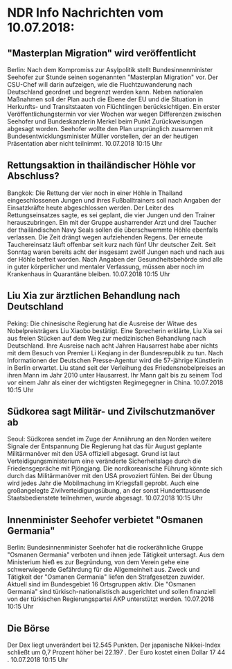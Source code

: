 # NDR Info Nachrichten vom 10.07.2018:


## "Masterplan Migration" wird veröffentlicht
Berlin: Nach dem Kompromiss zur Asylpolitik stellt Bundesinnenminister Seehofer zur Stunde seinen sogenannten "Masterplan Migration" vor. Der CSU-Chef will darin aufzeigen, wie die Fluchtzuwanderung nach Deutschland geordnet und begrenzt werden kann. Neben nationalen Maßnahmen soll der Plan auch die Ebene der EU und die Situation in Herkunfts- und Transitstaaten von Flüchtlingen berücksichtigen. Ein erster Veröffentlichungstermin vor vier Wochen war wegen Differenzen zwischen Seehofer und Bundeskanzlerin Merkel beim Punkt Zurückweisungen abgesagt worden. Seehofer wollte den Plan ursprünglich zusammen mit Bundesentwicklungsminister Müller vorstellen, der an der heutigen Präsentation aber nicht teilnimmt. 10.07.2018 10:15 Uhr 

## Rettungsaktion in thailändischer Höhle vor Abschluss?
Bangkok: Die Rettung der vier noch in einer Höhle in Thailand eingeschlossenen Jungen und ihres Fußballtrainers soll nach Angaben der Einsatzkräfte heute abgeschlossen werden. Der Leiter des Rettungseinsatzes sagte, es sei geplant, die vier Jungen und den Trainer herauszubringen. Ein mit der Gruppe ausharrender Arzt und drei Taucher der thailändischen Navy Seals sollen die überschwemmte Höhle ebenfalls verlassen. Die Zeit drängt wegen aufziehenden Regens. Der erneute Tauchereinsatz läuft offenbar seit kurz nach fünf Uhr deutscher Zeit. Seit Sonntag waren bereits acht der insgesamt zwölf Jungen nach und nach aus der Höhle befreit worden. Nach Angaben der Gesundheitsbehörde sind alle in guter körperlicher und mentaler Verfassung, müssen aber noch im Krankenhaus in Quarantäne bleiben. 10.07.2018 10:15 Uhr 

## Liu Xia zur ärztlichen Behandlung nach Deutschland
Peking: Die chinesische Regierung hat die Ausreise der Witwe des Nobelpreisträgers Liu Xiaobo bestätigt. Eine Sprecherin erklärte, Liu Xia sei aus freien Stücken auf dem Weg zur medizinischen Behandlung nach Deutschland. Ihre Ausreise nach acht Jahren Hausarrest habe aber nichts mit dem Besuch von Premier Li Keqiang in der Bundesrepublik zu tun. Nach Informationen der Deutschen Presse-Agentur wird die 57-jährige Künstlerin in Berlin erwartet. Liu stand seit der Verleihung des Friedensnobelpreises an ihren Mann im Jahr 2010 unter Hausarrest. Ihr Mann galt bis zu seinem Tod vor einem Jahr als einer der wichtigsten Regimegegner in China. 10.07.2018 10:15 Uhr 

## Südkorea sagt Militär- und Zivilschutzmanöver ab
Seoul: Südkorea sendet im Zuge der Annährung an den Norden weitere Signale der Entspannung Die Regierung hat das für August geplante Militärmanöver mit den USA offiziell abgesagt. Grund ist laut Verteidigungsministerium eine veränderte Sicherheitslage durch die Friedensgepräche mit Pjöngjang. Die nordkoreanische Führung könnte sich durch das Militärmanöver mit den USA provoziert fühlen. Bei der Übung wird jedes Jahr die Mobilmachung im Kriegsfall geprobt. Auch eine großangelegte Zivilverteidigungsübung, an der sonst Hunderttausende Staatsbedienstete teilnehmen, wurde abgesagt. 10.07.2018 10:15 Uhr 

## Innenminister Seehofer verbietet "Osmanen Germania"
Berlin: Bundesinnenminister Seehofer hat die rockerähnliche Gruppe "Osmanen Germania" verboten und ihnen jede Tätigkeit untersagt. Aus dem Ministerium hieß es zur Begründung, von dem Verein gehe eine schwerwiegende Gefährdung für die Allgemeinheit aus. Zweck und Tätigkeit der "Osmanen Germania" liefen den Strafgesetzen zuwider. Aktuell sind im Bundesgebiet 16 Ortsgruppen aktiv. Die "Osmanen Germania" sind türkisch-nationalistisch ausgerichtet und sollen finanziell von der türkischen Regierungspartei AKP unterstützt werden. 10.07.2018 10:15 Uhr 

## Die Börse
Der Dax liegt unverändert bei  12.545  Punkten. Der japanische Nikkei-Index schließt um  0,7  Prozent höher bei  22.197 . Der Euro kostet einen Dollar  17 44 . 10.07.2018 10:15 Uhr 
